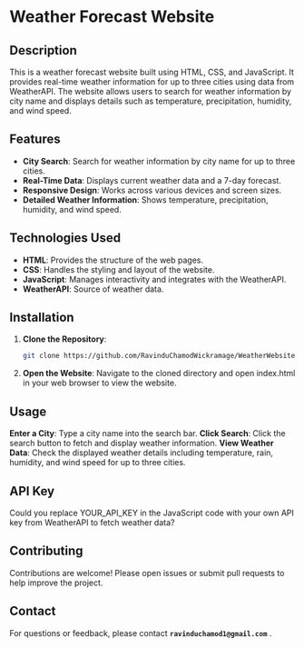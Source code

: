 # Weather Forecast Website

## Description

This is a weather forecast website built using HTML, CSS, and JavaScript. It provides real-time weather information for up to three cities using data from WeatherAPI. The website allows users to search for weather information by city name and displays details such as temperature, precipitation, humidity, and wind speed.

## Features

- **City Search**: Search for weather information by city name for up to three cities.
- **Real-Time Data**: Displays current weather data and a 7-day forecast.
- **Responsive Design**: Works across various devices and screen sizes.
- **Detailed Weather Information**: Shows temperature, precipitation, humidity, and wind speed.

## Technologies Used

- **HTML**: Provides the structure of the web pages.
- **CSS**: Handles the styling and layout of the website.
- **JavaScript**: Manages interactivity and integrates with the WeatherAPI.
- **WeatherAPI**: Source of weather data.

## Installation

1. **Clone the Repository**:
   ```bash
   git clone https://github.com/RavinduChamodWickramage/WeatherWebsite.git

2. **Open the Website**: Navigate to the cloned directory and open index.html in your web browser to view the website.

## Usage
**Enter a City**: Type a city name into the search bar.
**Click Search**: Click the search button to fetch and display weather information.
**View Weather Data**: Check the displayed weather details including temperature, rain, humidity, and wind speed for up to three cities.

## API Key
Could you replace YOUR_API_KEY in the JavaScript code with your own API key from WeatherAPI to fetch weather data?

## Contributing
Contributions are welcome! Please open issues or submit pull requests to help improve the project.

## Contact
For questions or feedback, please contact **```ravinduchamod1@gmail.com```** .
